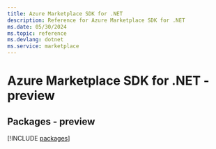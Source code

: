 ```yaml
---
title: Azure Marketplace SDK for .NET
description: Reference for Azure Marketplace SDK for .NET
ms.date: 05/30/2024
ms.topic: reference
ms.devlang: dotnet
ms.service: marketplace
---
```

# Azure Marketplace SDK for .NET - preview
## Packages - preview
[!INCLUDE [packages](marketplace-index.md)]